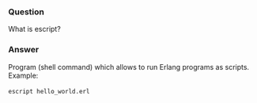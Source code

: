 ### Question
What is escript?


### Answer
Program (shell command) which allows to run Erlang programs as scripts.
Example:\
\
`escript hello_world.erl`


